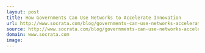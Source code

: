```yaml
---
layout: post
title: How Governments Can Use Networks to Accelerate Innovation
url: http://www.socrata.com/blog/governments-can-use-networks-accelerate-innovation/
source: http://www.socrata.com/blog/governments-can-use-networks-accelerate-innovation/
domain: www.socrata.com
image: 
---
```


